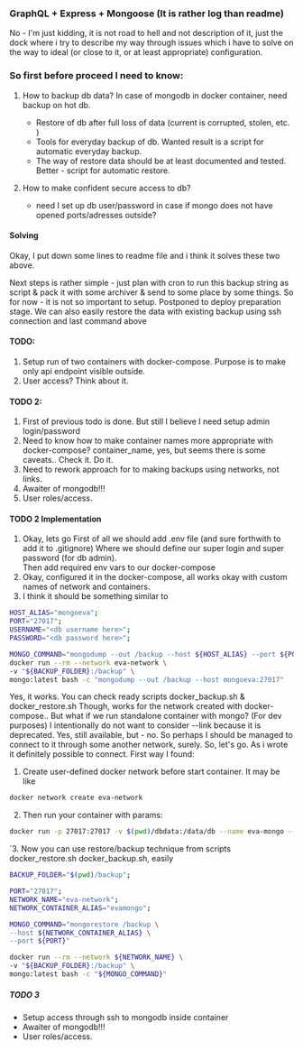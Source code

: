 ### GraphQL + Express + Mongoose (It is rather log than readme) 

No - I'm just kidding, it is not road to hell and not description of it, 
just the dock where i try to describe my way through issues which i have to solve 
on the way to ideal (or close to it, or at least appropriate) configuration.

### So first before proceed I need to know:

1. How to backup db data? In case of mongodb in docker container, need backup on hot db.
      * Restore of db after full loss of data (current is corrupted, stolen, etc. )
      * Tools for everyday backup of db. Wanted result is a script for automatic everyday backup.
      * The way of restore data should be at least documented and tested. Better - script for automatic restore.
      
      
2. How to make confident secure access to db?
    * need I set up db user/password in case if mongo does not have opened ports/adresses outside?
    

#### Solving

Okay, I put down some lines to readme file and i think it solves these two above.


Next steps is rather simple - just plan with cron to run this backup string as script & pack it with some archiver & send to some place by some things.
So for now - it is not so important to setup. Postponed to deploy preparation stage.
We can also easily restore the data with existing backup using ssh connection and last command above


#### TODO:

1. Setup run of two containers with docker-compose. Purpose is to make only api endpoint visible outside.
2. User access? Think about it.


#### TODO 2:
 1. First of previous todo is done. But still I believe I need setup admin login/password
 2. Need to know how to make container names more appropriate with docker-compose? 
 container_name, yes, but seems there is some caveats.. Check it. Do it.
 3. Need to rework approach for to making backups using networks, not links.
 4. Awaiter of mongodb!!!
 4. User roles/access.
 
 
#### TODO 2 Implementation
 1. Okay, lets go
 First of all we should add .env file (and sure forthwith to add it to .gitignore) 
 Where we should define our super login and super password (for db admin).  
 Then add required env vars to our docker-compose
 2. Okay, configured it in the docker-compose, all works okay with custom names of network and containers.
 3. I think it should be something similar to 

```bash
HOST_ALIAS="mongoeva";
PORT="27017";
USERNAME="<db username here>";
PASSWORD="<db password here>";

MONGO_COMMAND="mongodump --out /backup --host ${HOST_ALIAS} --port ${PORT} --username ${USERNAME} --password ${PASSWORD} --authenticationDatabase admin"
docker run --rm --network eva-network \
-v "${BACKUP_FOLDER}:/backup" \
mongo:latest bash -c "mongodump --out /backup --host mongoeva:27017"

```

Yes, it works. You can check ready scripts docker_backup.sh & docker_restore.sh
Though, works for the network created with docker-compose.. But what if we run standalone container with mongo? (For dev purposes) 
I intentionally do not want to consider --link because it is deprecated. Yes, still available, but - no. 
So perhaps I should be managed to connect to it through some another network, surely. So, let's go.
As i wrote it definitely possible to connect. First way I found:  
 1. Create user-defined docker network before start container. It may be like  

```bash
docker network create eva-network
```  

2.  Then run your container with params:  

 ```bash
 docker run -p 27017:27017 -v $(pwd)/dbdata:/data/db --name eva-mongo --network eva-network --network-alias evamongo mongo:latest
```
`3. Now you can use restore/backup technique from scripts docker_restore.sh docker_backup.sh, easily

```bash
BACKUP_FOLDER="$(pwd)/backup";

PORT="27017";
NETWORK_NAME="eva-network";
NETWORK_CONTAINER_ALIAS="evamongo";

MONGO_COMMAND="mongorestore /backup \
--host ${NETWORK_CONTAINER_ALIAS} \
--port ${PORT}"

docker run --rm --network ${NETWORK_NAME} \
-v "${BACKUP_FOLDER}:/backup" \
mongo:latest bash -c "${MONGO_COMMAND}"
```

#####  TODO 3
 
 - Setup access through ssh to mongodb inside container
 - Awaiter of mongodb!!!
 - User roles/access.